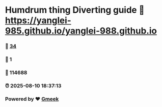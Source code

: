 # Humdrum thing Diverting guide :link: https://yanglei-985.github.io/yanglei-988.github.io 
### :page_facing_up: [34](https://yanglei-985.github.io/yanglei-988.github.io/tag.html) 
### :speech_balloon: 1 
### :hibiscus: 114688 
### :alarm_clock: 2025-08-10 18:37:13 
### Powered by :heart: [Gmeek](https://github.com/Meekdai/Gmeek)
